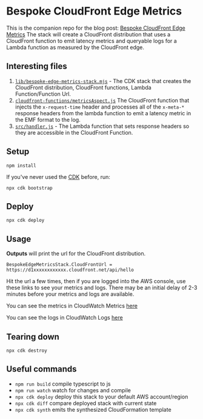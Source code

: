 # Bespoke CloudFront Edge Metrics

This is the companion repo for the blog post: [Bespoke CloudFront Edge Metrics](https://speedrun.nobackspacecrew.com/blog/2024/10/16/bespoke-cloudfront-edge-metrics.html) The stack will create a CloudFront distribution that uses a CloudFront function to emit latency metrics and queryable logs for a Lambda function as measured by the CloudFront edge.

## Interesting files

1. [`lib/bespoke-edge-metrics-stack.mjs`](lib/bespoke-edge-metrics-stack.mjs) - The CDK stack that creates the CloudFront distribution, CloudFront functions, Lambda Function/Function Url.
1. [`cloudfront-functions/metricsAspect.js`](cloudfront-functions/metricsAspect.js) The CloudFront function that injects the `x-request-time` header and processes all of the `x-meta-*` response headers from the lambda function to emit a latency metric in the EMF format to the log.
1. [`src/handler.js`](src/handler.js) - The Lambda function that sets response headers so they are accessible in the CloudFront Function.


## Setup

```
npm install
```

If you've never used the [CDK](https://aws.amazon.com/cdk/) before, run:

```
npx cdk bootstrap
```

## Deploy

```
npx cdk deploy
```

## Usage

**Outputs** will print the url for the CloudFront distribution.

```
BespokeEdgeMetricsStack.CloudFrontUrl = https://d1xxxxxxxxxxxx.cloudfront.net/api/hello
```

Hit the url a few times, then if you are logged into the AWS console, use these links to see your metrics and logs.  There may be an initial delay of 2-3 minutes before your metrics and logs are available.

You can see the metrics in CloudWatch Metrics [here](https://us-east-1.console.aws.amazon.com/cloudwatch/home?region=us-east-1#metricsV2?graph=~(metrics~(~(~'OriginMetrics*2fEdgeMetricsFunction~'originLatency~'functionVersion~'1~'coldstart~'false~(label~'noncoldstart))~(~'...~'true~(label~'coldstart)))~view~'timeSeries~stacked~false~region~'us-east-1~title~'Latency*20By*20Version~stat~'Average~period~300~yAxis~(left~(min~0~showUnits~false)))&query=~'*7bOriginMetrics*2fEdgeMetricsFunction*2ccoldstart*2cfunctionVersion*7d)

You can see the logs in CloudWatch Logs [here](https://us-east-1.console.aws.amazon.com/cloudwatch/home?region=us-east-1#logsV2:logs-insights$3FqueryDetail$3D~(end~0~start~-3600~timeType~'RELATIVE~tz~'UTC~unit~'seconds~editorString~'filter*20strcontains*28*40message*2c*20*27_aws*27*29*20*7c*0aparse*20*40message*20*22*5c*22originLatency*5c*22*3a*2a*2c*22*20as*20originLatency*20*7c*0aparse*20*40message*20*22*5c*22requestId*5c*22*3a*5c*22*2a*5c*22*22*20as*20requestId*20*7c*0aparse*20*40message*20*22*5c*22functionVersion*5c*22*3a*5c*22*2a*5c*22*22*20as*20functionVersion*20*7c*0aparse*20*40message*20*22*5c*22coldstart*5c*22*3a*5c*22*2a*5c*22*22*20as*20coldstart*20*7c*0aparse*20*40message*20*22*5c*22cfCity*5c*22*3a*5c*22*2a*5c*22*22*20as*20cfCity*20*7c*0aparse*20*40message*20*22*5c*22cfCountry*5c*22*3a*5c*22*2a*5c*22*22*20as*20cfCountry*20*7c*0astats*20avg*28originLatency*29*20by*20functionVersion*2c*20coldstart*2ccfCity*2ccfCountry~queryId~'850eb762-0241-404d-a302-fa177a737158~source~(~'*2faws*2fcloudfront*2ffunction*2fmetricsAspect)))

## Tearing down
```
npx cdk destroy
```

## Useful commands

- `npm run build` compile typescript to js
- `npm run watch` watch for changes and compile
- `npx cdk deploy` deploy this stack to your default AWS account/region
- `npx cdk diff` compare deployed stack with current state
- `npx cdk synth` emits the synthesized CloudFormation template

